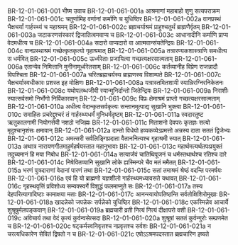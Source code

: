 BR-12-01-061-001  भीष्म उवाच
BR-12-01-061-001a आश्रमाणां महाबाहो शृणु सत्यपराक्रम
BR-12-01-061-001c चतुर्णामिह वर्णानां कर्माणि च युधिष्ठिर
BR-12-01-061-002a वानप्रस्थं भैक्षचर्यां गार्हस्थ्यं च महाश्रमम्
BR-12-01-061-002c ब्रह्मचर्याश्रमं प्राहुश्चतुर्थं ब्राह्मणैर्वृतम्
BR-12-01-061-003a जटाकरणसंस्कारं द्विजातित्वमवाप्य च
BR-12-01-061-003c आधानादीनि कर्माणि प्राप्य वेदमधीत्य च
BR-12-01-061-004a सदारो वाप्यदारो वा आत्मवान्संयतेन्द्रियः
BR-12-01-061-004c वानप्रस्थाश्रमं गच्छेत्कृतकृत्यो गृहाश्रमात्
BR-12-01-061-005a तत्रारण्यकशास्त्राणि समधीत्य स धर्मवित्
BR-12-01-061-005c ऊर्ध्वरेताः प्रजायित्वा गच्छत्यक्षरसात्मताम्
BR-12-01-061-006a एतान्येव निमित्तानि मुनीनामूर्ध्वरेतसाम्
BR-12-01-061-006c कर्तव्यानीह विप्रेण राजन्नादौ विपश्चिता
BR-12-01-061-007a चरितब्रह्मचर्यस्य ब्राह्मणस्य विशाम्पते
BR-12-01-061-007c भैक्षचर्यास्वधीकारः प्रशस्त इह मोक्षिणः
BR-12-01-061-008a यत्रास्तमितशायी स्यान्निरग्निरनिकेतनः
BR-12-01-061-008c यथोपलब्धजीवी स्यान्मुनिर्दान्तो जितेन्द्रियः
BR-12-01-061-009a निराशीः स्यात्सर्वसमो निर्भोगो निर्विकारवान्
BR-12-01-061-009c विप्रः क्षेमाश्रमं प्राप्तो गच्छत्यक्षरसात्मताम्
BR-12-01-061-010a अधीत्य वेदान्कृतसर्वकृत्यः सन्तानमुत्पाद्य सुखानि भुक्त्वा
BR-12-01-061-010c समाहितः प्रचरेद्दुश्चरं तं गार्हस्थ्यधर्मं मुनिधर्मदृष्टम्
BR-12-01-061-011a स्वदारतुष्ट ऋतुकालगामी नियोगसेवी नशठो नजिह्मः
BR-12-01-061-011c मिताशनो देवपरः कृतज्ञः सत्यो मृदुश्चानृशंसः क्षमावान्
BR-12-01-061-012a दान्तो विधेयो हव्यकव्येऽप्रमत्तो अन्नस्य दाता सततं द्विजेभ्यः
BR-12-01-061-012c अमत्सरी सर्वलिङ्गिप्रदाता वैताननित्यश्च गृहाश्रमी स्यात्
BR-12-01-061-013a अथात्र नारायणगीतमाहुर्महर्षयस्तात महानुभावाः
BR-12-01-061-013c महार्थमत्यर्थतपःप्रयुक्तं तदुच्यमानं हि मया निबोध
BR-12-01-061-014a सत्यार्जवं चातिथिपूजनं च धर्मस्तथार्थश्च रतिश्च दारे
BR-12-01-061-014c निषेवितव्यानि सुखानि लोके ह्यस्मिन्परे चैव मतं ममैतत्
BR-12-01-061-015a भरणं पुत्रदाराणां वेदानां पारणं तथा
BR-12-01-061-015c सतां तमाश्रमं श्रेष्ठं वदन्ति परमर्षयः
BR-12-01-061-016a एवं हि यो ब्राह्मणो यज्ञशीलो गार्हस्थ्यमध्यावसते यथावत्
BR-12-01-061-016c गृहस्थवृत्तिं प्रविशोध्य सम्यक्स्वर्गे विशुद्धं फलमाप्नुते सः
BR-12-01-061-017a तस्य देहपरित्यागादिष्टाः कामाक्षया मताः
BR-12-01-061-017c आनन्त्यायोपतिष्ठन्ति सर्वतोक्षिशिरोमुखाः
BR-12-01-061-018a खादन्नेको जपन्नेकः सर्पन्नेको युधिष्ठिर
BR-12-01-061-018c एकस्मिन्नेव आचार्ये शुश्रूषुर्मलपङ्कवान्
BR-12-01-061-019a ब्रह्मचारी व्रती नित्यं नित्यं दीक्षापरो वशी
BR-12-01-061-019c अविचार्य तथा वेदं कृत्यं कुर्वन्वसेत्सदा
BR-12-01-061-020a शुश्रूषां सततं कुर्वन्गुरोः सम्प्रणमेत च
BR-12-01-061-020c षट्कर्मस्वनिवृत्तश्च नप्रवृत्तश्च सर्वशः
BR-12-01-061-021a न चरत्यधिकारेण सेवितं द्विषतो न च
BR-12-01-061-021c एषोऽऽश्रमपदस्तात ब्रह्मचारिण इष्यते

